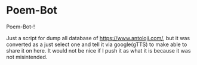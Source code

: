 # Poem-Bot
Poem-Bot-!


Just a script for dump all database of https://www.antoloji.com/, but it was converted as a just select one and tell it via google(gTTS) to make able to share it on here. 
It would not be nice if I push it as what it is because it was not misintended.



